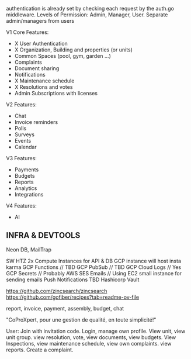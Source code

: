 authentication is already set by checking each request by the auth.go middleware.
Levels of Permission: Admin, Manager, User.
Separate admin/managers from users

V1 Core Features:
- X User Authentication
- X Organization, Building and properties (or units)
-  Common Spaces (pool, gym, garden ...)
-  Complaints
-  Document sharing
-  Notifications
- X Maintenance schedule
- X Resolutions and votes
-  Admin Subscriptions with licenses

V2 Features:
- Chat
- Invoice reminders
- Polls
- Surveys
- Events
- Calendar

V3 Features:
- Payments
- Budgets
- Reports
- Analytics
- Integrations

V4 Features:
- AI

## INFRA & DEVTOOLS
Neon DB, MailTrap

SW HTZ 2x Compute Instances for API & DB
GCP instance will host insta karma
GCP Functions // TBD
GCP PubSub // TBD
GCP Cloud Logs // Yes
GCP Secrets // Probably
AWS SES Emails // Using EC2 small instance for sending emails
Push Notifications TBD
Hashicorp Vault


https://github.com/zincsearch/zincsearch
https://github.com/gofiber/recipes?tab=readme-ov-file

report, invoice, payment, assembly, budget, chat

"CoProXpert, pour une gestion de qualité, en toute simplicité!"

User:
Join with invitation code.
Login, manage own profile.
View unit, view unit group. view resolution, vote, view documents, view budgets.
View Inspections, view maintenance schedule, view own complaints. view reports.
Create a complaint.